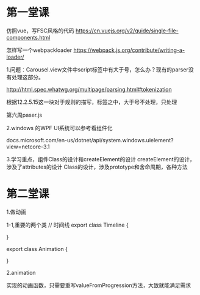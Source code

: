 # 第一堂课

仿照vue，写FSC风格的代码
https://cn.vuejs.org/v2/guide/single-file-components.html

怎样写一个webpackloader
https://webpack.js.org/contribute/writing-a-loader/


1.问题：Carousel.view文件中script标签中有大于号，怎么办？现有的parser没有处理这部分。

http://html.spec.whatwg.org/multipage/parsing.html#tokenization

根据12.2.5.15这一块对于规则的描写，<script></script>标签之中，大于号不处理，只处理</script>

第六周paser.js

2.windows 的WPF  UI系统可以参考看组件化

docs.microsoft.com/en-us/dotnet/api/system.windows.uielement?view=netcore-3.1

3.学习重点，组件Class的设计和createElement的设计
createElement的设计，涉及了attributes的设计
Class的设计，涉及prototype和舍命周期，各种方法

# 第二堂课

  1.做动画

  1-1,重要的两个类
  // 时间线
  export class Timeline {

  }

  export class Animation {

  }

  2.animation

  实现的动画函数，只需要重写valueFromProgression方法，大致就能满足需求